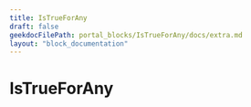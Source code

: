 ```yaml
---
title: IsTrueForAny
draft: false
geekdocFilePath: portal_blocks/IsTrueForAny/docs/extra.md
layout: "block_documentation"
---
```

# IsTrueForAny